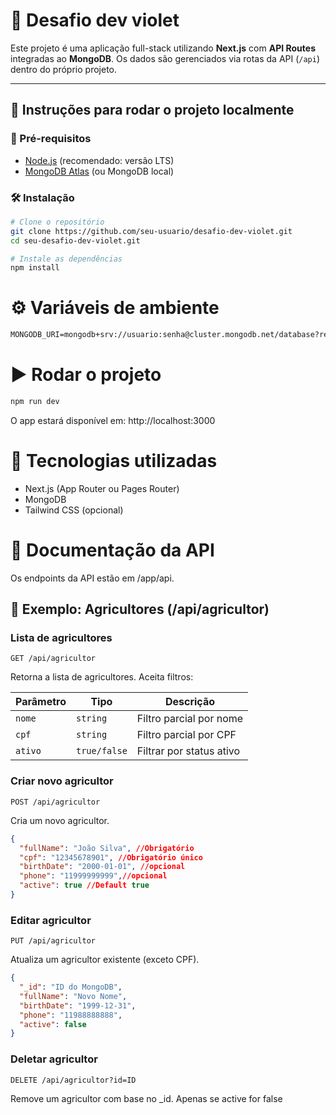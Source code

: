 # 🌱 Desafio dev violet

Este projeto é uma aplicação full-stack utilizando **Next.js** com **API Routes** integradas ao **MongoDB**. Os dados são gerenciados via rotas da API (`/api`) dentro do próprio projeto.

---

## 🚀 Instruções para rodar o projeto localmente

### 🔧 Pré-requisitos

- [Node.js](https://nodejs.org/) (recomendado: versão LTS)
- [MongoDB Atlas](https://www.mongodb.com/cloud/atlas) (ou MongoDB local)

### 🛠️ Instalação

```bash
# Clone o repositório
git clone https://github.com/seu-usuario/desafio-dev-violet.git
cd seu-desafio-dev-violet.git

# Instale as dependências
npm install
```

# ⚙️ Variáveis de ambiente

```txt
MONGODB_URI=mongodb+srv://usuario:senha@cluster.mongodb.net/database?retryWrites=true&w=majority
``` 

# ▶️ Rodar o projeto

```bash
npm run dev
```

O app estará disponível em: http://localhost:3000

# 🧱 Tecnologias utilizadas
- Next.js (App Router ou Pages Router)
- MongoDB
- Tailwind CSS (opcional)

# 📘 Documentação da API
Os endpoints da API estão em /app/api.

## 🔹 Exemplo: Agricultores (/api/agricultor)

### Lista de agricultores
```http
GET /api/agricultor
```
Retorna a lista de agricultores. Aceita filtros:

| Parâmetro | Tipo         | Descrição                |
| --------- | ------------ | ------------------------ |
| `nome`    | `string`     | Filtro parcial por nome  |
| `cpf`     | `string`     | Filtro parcial por CPF   |
| `ativo`   | `true/false` | Filtrar por status ativo |

### Criar novo agricultor

``` http
POST /api/agricultor
```
Cria um novo agricultor.
```json
{
  "fullName": "João Silva", //Obrigatório
  "cpf": "12345678901", //Obrigatório único
  "birthDate": "2000-01-01", //opcional
  "phone": "11999999999",//opcional
  "active": true //Default true
}
``` 
### Editar agricultor
```http
PUT /api/agricultor
```
Atualiza um agricultor existente (exceto CPF).
```json
{
  "_id": "ID do MongoDB",
  "fullName": "Novo Nome",
  "birthDate": "1999-12-31",
  "phone": "11988888888",
  "active": false
}
```

### Deletar agricultor
```http
DELETE /api/agricultor?id=ID
```
Remove um agricultor com base no _id. Apenas se active for false

